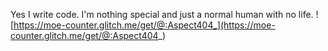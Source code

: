 Yes I write code. I'm nothing special and just a normal human with no life.
![https://moe-counter.glitch.me/get/@:Aspect404_](https://moe-counter.glitch.me/get/@:Aspect404_)
